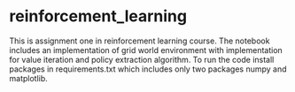 # reinforcement_learning
This is assignment one in reinforcement learning course. The notebook includes an implementation of grid world environment with implementation for value iteration and policy extraction algorithm.
To run the code install packages in requirements.txt which includes only two packages numpy and matplotlib.

